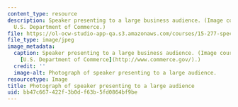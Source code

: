 ```yaml
---
content_type: resource
description: Speaker presenting to a large business audience. (Image courtesy of the
  U.S. Department of Commerce.)
file: https://ol-ocw-studio-app-qa.s3.amazonaws.com/courses/15-277-special-seminar-in-communications-leadership-and-personal-effectiveness-coaching-fall-2008/bb47c667422f3b0df63b5fd0864bf9be_15-277f08-th.jpg
file_type: image/jpeg
image_metadata:
  caption: Speaker presenting to a large business audience. (Image courtesy of the
    [U.S. Department of Commerce](http://www.commerce.gov/).)
  credit: ''
  image-alt: Photograph of speaker presenting to a large audience.
resourcetype: Image
title: Photograph of speaker presenting to a large audience
uid: bb47c667-422f-3b0d-f63b-5fd0864bf9be
---
```

